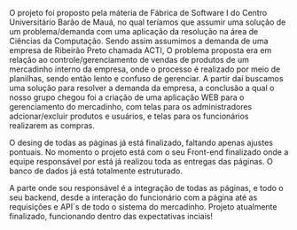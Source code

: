 O projeto foi proposto pela máteria de Fábrica de Software I do Centro Universitário Barão de Mauá, no qual teríamos que assumir uma solução de um problema/demanda com uma aplicação da resolução na área de Ciências da Computação.
Sendo assim assumimos a demanda de uma empresa de Ribeirão Preto chamada ACTI, 
O problema proposta era em relação ao controle/gerenciamento de vendas de produtos de um mercadinho interno da empresa, onde o processo é realizado por meio de planilhas, sendo então lento e confuso de gerenciar.
A partir daí buscamos uma solução para resolver a demanda da empresa, a conclusão a qual o nosso grupo chegou foi a criação de uma aplicação WEB para o gerenciamento do mercadinho, com telas para os administradores adcionar/excluir produtos e usuários, e telas para os funcionários realizarem as compras.

O desing de todas as páginas já está finalizado, faltando apenas ajustes pontuais.
No momento o projeto está com o seu Front-end finalizado onde a equipe responsável por está já realizou toda as entregas das páginas.
O banco de dados já está totalmente estruturado.

A parte onde sou responsável é a integração de todas as páginas, e todo o seu backend, desde a interação do funcionário com a página
até as requisições e API´s de todo o sistema do mercadinho. Projeto atualmente finalizado, funcionando dentro das expectativas inciais!
